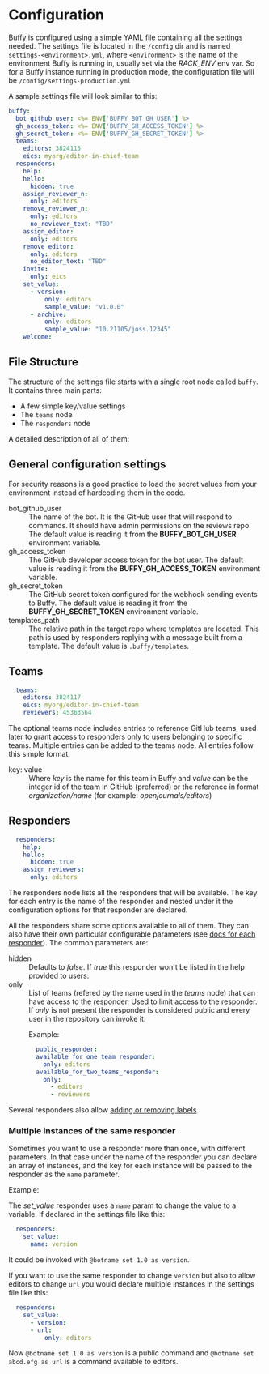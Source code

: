 Configuration
=============

Buffy is configured using a simple YAML file containing all the settings needed. The settings file is located in the `/config` dir and is named `settings-<environment>.yml`, where `<environment>` is the name of the environment Buffy is running in, usually set via the *RACK_ENV* env var. So for a Buffy instance running in production mode, the configuration file will be `/config/settings-production.yml`

A sample settings file will look similar to this:

```yaml
buffy:
  bot_github_user: <%= ENV['BUFFY_BOT_GH_USER'] %>
  gh_access_token: <%= ENV['BUFFY_GH_ACCESS_TOKEN'] %>
  gh_secret_token: <%= ENV['BUFFY_GH_SECRET_TOKEN'] %>
  teams:
    editors: 3824115
    eics: myorg/editor-in-chief-team
  responders:
    help:
    hello:
      hidden: true
    assign_reviewer_n:
      only: editors
    remove_reviewer_n:
      only: editors
      no_reviewer_text: "TBD"
    assign_editor:
      only: editors
    remove_editor:
      only: editors
      no_editor_text: "TBD"
    invite:
      only: eics
    set_value:
      - version:
          only: editors
          sample_value: "v1.0.0"
      - archive:
          only: editors
          sample_value: "10.21105/joss.12345"
    welcome:
```

## File Structure

The structure of the settings file starts with a single root node called `buffy`.
It contains three main parts:

  - A few simple key/value settings
  - The `teams` node
  - The `responders` node

A detailed description of all of them:

## General configuration settings

For security reasons is a good practice to load the secret values from your environment instead of hardcoding them in the code.

<dl>
  <dt>bot_github_user</dt>
  <dd>The name of the bot. It is the GitHub user that will respond to commands. It should have admin permissions on the reviews repo. The default value is reading it from the <strong>BUFFY_BOT_GH_USER</strong> environment variable.</dd>

  <dt>gh_access_token</dt>
  <dd>The GitHub developer access token for the bot user. The default value is reading it from the <strong>BUFFY_GH_ACCESS_TOKEN</strong> environment variable.</dd>

  <dt>gh_secret_token</dt>
  <dd>The GitHub secret token configured for the webhook sending events to Buffy. The default value is reading it from the <strong>BUFFY_GH_SECRET_TOKEN</strong> environment variable.</dd>

  <dt>templates_path</dt>
  <dd>The relative path in the target repo where templates are located. This path is used by responders replying with a message built from a template. The default value is <code class="docutils literal"><span class="pre">.buffy/templates</span></code>.</dd>
</dl>

## Teams

```yaml
  teams:
    editors: 3824117
    eics: myorg/editor-in-chief-team
    reviewers: 45363564
```
 The optional teams node includes entries to reference GitHub teams, used later to grant access to responders only to users belonging to specific teams. Multiple entries can be added to the teams node. All entries follow this simple format:

 <dl>
  <dt>key: value</dt>
  <dd>Where <em>key</em> is the name for this team in Buffy and <em>value</em> can be the integer id of the team in GitHub (preferred) or the reference in format <em>organization/name</em> (for example: <em>openjournals/editors</em>)</dd>
</dl>

## Responders

```yaml
  responders:
    help:
    hello:
      hidden: true
    assign_reviewers:
      only: editors
```

 The responders node lists all the responders that will be available. The key for each entry is the name of the responder and nested under it the configuration options for that responder are declared.

 All the responders share some options available to all of them. They can also have their own particular configurable parameters (see [docs for each responder](./available_responders)). The common parameters are:

<dl>
  <dt>hidden</dt>
  <dd>Defaults to <em>false</em>. If <em>true</em> this responder won't be listed in the help provided to users.</dd>

  <dt>only</dt>
  <dd>List of teams (refered by the name used in the <em>teams</em> node) that can have access to the responder. Used to limit access to the responder. If <em>only</em> is not present the responder is considered public and every user in the repository can invoke it.

  Example:

  ```yaml
    public_responder:
    available_for_one_team_responder:
      only: editors
    available_for_two_teams_responder:
      only:
        - editors
        - reviewers
  ```

  </dd>
</dl>

Several responders also allow [adding or removing labels](./labeling).

### Multiple instances of the same responder

Sometimes you want to use a responder more than once, with different parameters. In that case under the name of the responder you can declare an array of instances, and the key for each instance will be passed to the responder as the `name` parameter.

Example:

The _set_value_ responder uses a `name` param to change the value to a variable. If declared in the settings file like this:


```yaml
  responders:
    set_value:
      name: version
```

It could be invoked with `@botname set 1.0 as version`.

If you want to use the same responder to change `version` but also to allow editors to change `url` you would declare multiple instances in the settings file like this:

```yaml
  responders:
    set_value:
      - version:
      - url:
          only: editors
```

Now `@botname set 1.0 as version` is a public command and `@botname set abcd.efg as url` is a command available to editors.


